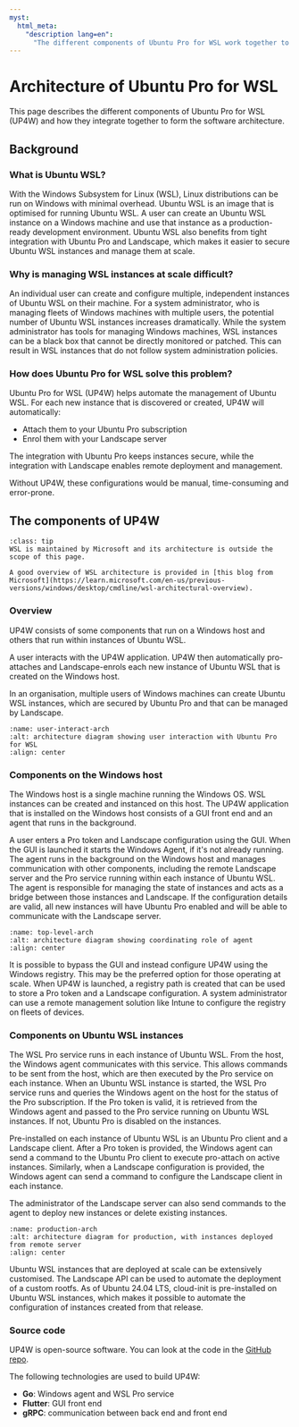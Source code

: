 ```yaml
---
myst:
  html_meta:
    "description lang=en":
      "The different components of Ubuntu Pro for WSL work together to support automatic securing of WSL instances and integration with remote management tools."
---
```


# Architecture of Ubuntu Pro for WSL

This page describes the different components of Ubuntu Pro for WSL (UP4W) and how they integrate
together to form the software architecture.

## Background

### What is Ubuntu WSL?

With the Windows Subsystem for Linux (WSL), Linux distributions can be run on
Windows with minimal overhead. Ubuntu WSL is an image that is optimised for
running Ubuntu WSL. A user can create an Ubuntu WSL instance on a Windows
machine and use that instance as a production-ready development environment.
Ubuntu WSL also benefits from tight integration with Ubuntu Pro and
Landscape, which makes it easier to secure Ubuntu WSL instances and manage them
at scale.

### Why is managing WSL instances at scale difficult?

An individual user can create and configure multiple, independent instances of
Ubuntu WSL on their machine. For a system administrator, who is managing
fleets of Windows machines with multiple users, the potential number of Ubuntu
WSL instances increases dramatically. While the system administrator has tools
for managing Windows machines, WSL instances can be a black box that cannot be
directly monitored or patched. This can result in WSL instances that do not
follow system administration policies.

### How does Ubuntu Pro for WSL solve this problem?

Ubuntu Pro for WSL (UP4W) helps automate the management of Ubuntu WSL.
For each new instance that is discovered or created, UP4W will automatically:

* Attach them to your Ubuntu Pro subscription
* Enrol them with your Landscape server

The integration with Ubuntu Pro keeps instances secure, while the
integration with Landscape enables remote deployment and management.

Without UP4W, these configurations would be manual, time-consuming and
error-prone.

## The components of UP4W

```{admonition} WSL architecture
:class: tip
WSL is maintained by Microsoft and its architecture is outside the scope of this page.

A good overview of WSL architecture is provided in [this blog from Microsoft](https://learn.microsoft.com/en-us/previous-versions/windows/desktop/cmdline/wsl-architectural-overview).
```

### Overview

UP4W consists of some components that run on a Windows host
and others that run within instances of Ubuntu  WSL.

A user interacts with the UP4W application. UP4W then automatically
pro-attaches and Landscape-enrols each new instance of Ubuntu WSL that is
created on the Windows host.

In an organisation, multiple users of Windows machines can create Ubuntu WSL
instances, which are secured by Ubuntu Pro and that can be managed by Landscape.

```{figure} ../diagrams/structurizr-SystemLandscape.png
:name: user-interact-arch
:alt: architecture diagram showing user interaction with Ubuntu Pro for WSL
:align: center
```

### Components on the Windows host

The Windows host is a single machine running the Windows OS. WSL instances can
be created and instanced on this host. The UP4W application that is installed
on the Windows host consists of a GUI front end and an agent that runs in the
background.

A user enters a Pro token and Landscape configuration using the GUI. When the
GUI is launched it starts the Windows Agent, if it's not already running. The agent runs in the background
on the Windows host and manages communication with other components, including
the remote Landscape server and the Pro service running within each instance of
Ubuntu WSL. The agent is responsible for managing the state of instances and
acts as a bridge between those instances and Landscape. If the configuration
details are valid, all new instances will have Ubuntu Pro enabled and will be
able to communicate with the Landscape server.

```{figure} ../diagrams/structurizr-SystemContainers.png
:name: top-level-arch
:alt: architecture diagram showing coordinating role of agent
:align: center
```

It is possible to bypass the GUI and instead configure UP4W using the Windows
registry. This may be the preferred option for those operating at scale. When
UP4W is launched, a registry path is created that can be used to store a Pro
token and a Landscape configuration. A system administrator can use a remote
management solution like Intune to configure the registry on fleets of devices.

### Components on Ubuntu WSL instances

The WSL Pro service runs in each instance of Ubuntu WSL. From the host, the
Windows agent communicates with this service. This allows commands to be sent
from the host, which are then executed by the Pro service on each instance.
When an Ubuntu WSL instance is started, the WSL Pro service runs and queries
the Windows agent on the host for the status of the Pro subscription.
If the Pro token is valid, it is retrieved from the Windows agent and
passed to the Pro service running on Ubuntu WSL instances.
If not, Ubuntu Pro is disabled on the instances.

Pre-installed on each instance of Ubuntu WSL is an Ubuntu Pro client
and a Landscape client.
After a Pro token is provided, the Windows agent can send a
command to the Ubuntu Pro client to execute pro-attach on active instances.
Similarly, when a Landscape configuration is provided, the Windows agent
can send a command to configure the Landscape client in each instance.

The administrator of the Landscape server can also send commands to the agent
to deploy new instances or delete existing instances.

```{figure} ../diagrams/structurizr-Production.png
:name: production-arch
:alt: architecture diagram for production, with instances deployed from remote server
:align: center
```

Ubuntu WSL instances that are deployed at scale can be extensively customised.
The Landscape API can be used to automate the deployment of a custom rootfs. As
of Ubuntu 24.04 LTS, cloud-init is pre-installed on Ubuntu WSL instances, which
makes it possible to automate the configuration of instances created from that
release.

### Source code

UP4W is open-source software. You can look at the code in the [GitHub
repo](https://github.com/canonical/ubuntu-pro-for-wsl).

The following technologies are used to build UP4W:

* **Go**: Windows agent and WSL Pro service
* **Flutter**: GUI front end
* **gRPC**: communication between back end and front end
